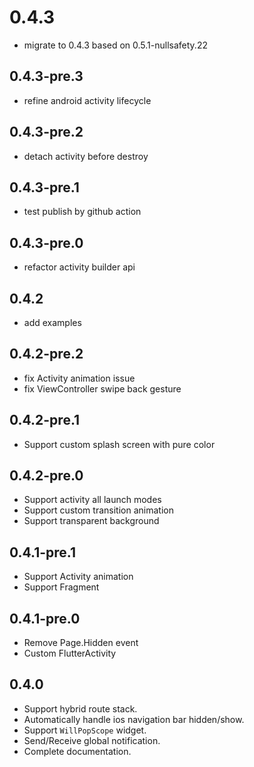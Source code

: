 # 0.4.3

* migrate to 0.4.3 based on 0.5.1-nullsafety.22

## 0.4.3-pre.3

* refine android activity lifecycle

## 0.4.3-pre.2

* detach activity before destroy

## 0.4.3-pre.1

* test publish by github action

## 0.4.3-pre.0

* refactor activity builder api

## 0.4.2

* add examples

## 0.4.2-pre.2

* fix Activity animation issue
* fix ViewController swipe back gesture

## 0.4.2-pre.1

* Support custom splash screen with pure color

## 0.4.2-pre.0

* Support activity all launch modes
* Support custom transition animation
* Support transparent background

## 0.4.1-pre.1

* Support Activity animation
* Support Fragment

## 0.4.1-pre.0

* Remove Page.Hidden event
* Custom FlutterActivity

## 0.4.0

* Support hybrid route stack.
* Automatically handle ios navigation bar hidden/show.
* Support `WillPopScope` widget.
* Send/Receive global notification.
* Complete documentation.
